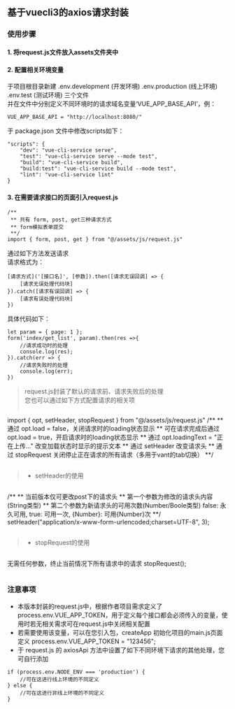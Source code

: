 ## 基于vuecli3的axios请求封装

### 使用步骤

#### 1. 将request.js文件放入assets文件夹中  
#### 2. 配置相关环境变量  
于项目根目录新建 .env.development (开发环境) .env.production (线上环境) .env.test (测试环境) 三个文件  
并在文件中分别定义不同环境时的请求域名变量‘VUE_APP_BASE_API’，例：  
```
VUE_APP_BASE_API = "http://localhost:8080/"
```
于 package.json 文件中修改scripts如下：  
```
"scripts": {
    "dev": "vue-cli-service serve",
    "test": "vue-cli-service serve --mode test",
    "build": "vue-cli-service build",
    "build:test": "vue-cli-service build --mode test",
    "lint": "vue-cli-service lint"
}
```
#### 3. 在需要请求接口的页面引入request.js  
```
/**
 ** 共有 form, post, get三种请求方式
 ** form模拟表单提交
 **/
import { form, post, get } from "@/assets/js/request.js"
```
通过如下方法发送请求  
请求格式为：
```
[请求方式]('[接口名]', [参数]).then([请求无误回调] => {
    [请求无误处理代码块]
}).catch([请求有误回调] => {
    [请求有误处理代码块]
})
```
具体代码如下：  
```
let param = { page: 1 };
form('index/get_list', param).then(res =>{
    //请求成功时的处理
 	console.log(res);
}).catch(err => {
    //请求失败时的处理
    console.log(err);
})
```
> request.js封装了默认的请求前、请求失败后的处理  
> 您也可以通过如下方式配置请求的相关项  
> ```
import { opt, setHeader, stopRequest } from "@/assets/js/request.js" 
/**
 ** 通过 opt.load = false，关闭请求时的loading状态显示
 ** 可在请求完成后通过 opt.load = true，开启请求时的loading状态显示
 ** 通过 opt.loadingText = "正在上传..." 改变加载状态时显示的提示文本
 ** 通过 setHeader 改变请求头
 ** 通过 stopRequest 关闭停止正在请求的所有请求（多用于vant的tab切换）
 **/
> ```  

> * setHeader的使用   

> ```
/**
 ** 当前版本仅可更改post下的请求头
 ** 第一个参数为修改的请求头内容(String类型)
 ** 第二个参数为新请求头的可用次数(Number/Boole类型) false: 永久可用, true: 可用一次, {Number}: 可用{Number}次
 **/
setHeader("application/x-www-form-urlencoded;charset=UTF-8", 3);
> ```  

> * stopRequest的使用  

> ```
无需任何参数，终止当前情况下所有请求中的请求
stopRequest();
> ```  

### 注意事项
* 本版本封装的request.js中，根据作者项目需求定义了 process.env.VUE_APP_TOKEN，用于定义每个接口都会必须传入的变量，使用时若无相关需求可在request.js中关闭相关配置  
* 若需要使用该变量，可以在您引入包，createApp 初始化项目的main.js页面定义 process.env.VUE_APP_TOKEN = "123456";  
* 于 request.js 的 axiosApi 方法中设置了如下不同环境下请求的其他处理，您可自行添加
```
if (process.env.NODE_ENV === 'production') {
    //可在这进行线上环境的不同定义
} else {
    //可在这进行非线上环境的不同定义
}
```
